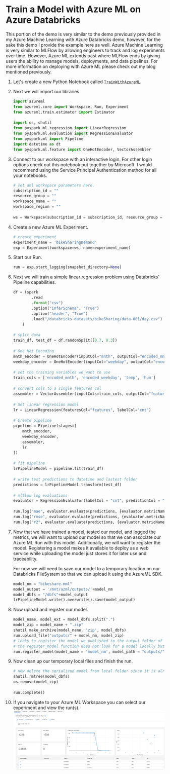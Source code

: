 # Train a Model with Azure ML on Azure Databricks

This portion of the demo is very similar to the demo previously provided in my Azure Machine Learning with Azure Databricks demo, however, for the sake this demo I provide the example here as well. Azure Machine Learning is very similar to MLFlow by allowing engineers to track and log experiments over time. However, Azure ML extends past where MLFlow ends by giving users the ability to manage models, deployments, and data pipelines. For more information on deploying with Azure ML please check out my blog mentioned previously.  

1. Let's create a new Python Notebook called [`TrainWithAzureML`](../Code/02_TrainWithAzureML.py). 

1. Next we will import our libraries. 
    ```python
    import azureml
    from azureml.core import Workspace, Run, Experiment
    from azureml.train.estimator import Estimator

    import os, shutil
    from pyspark.ml.regression import LinearRegression
    from pyspark.ml.evaluation import RegressionEvaluator
    from pyspark.ml import Pipeline
    import datetime as dt
    from pyspark.ml.feature import OneHotEncoder, VectorAssembler
    ```

1. Connect to our workspace with an interactive login. For other login options check out this notebook put together by Microsoft. I would recommend using the Service Principal Authentication method for all your notebooks.  
    ```python
    # set aml workspace parameters here. 
    subscription_id = ""
    resource_group = ""
    workspace_name = ""
    workspace_region = ""

    ws = Workspace(subscription_id = subscription_id, resource_group = resource_group, workspace_name = workspace_name)
    ```

1. Create a new Azure ML Experiment.  
    ```python
    # create experiment
    experiment_name = 'bikeSharingDemand'
    exp = Experiment(workspace=ws, name=experiment_name)
    ```

1. Start our Run. 
    ```python
    run = exp.start_logging(snapshot_directory=None)
    ```

1. Next we will train a simple linear regression problem using Databricks' Pipeline capabilities. 
    ```python
    df = (spark
            .read
            .format("csv")
            .option("inferSchema", "True")
            .option("header", "True")
            .load("/databricks-datasets/bikeSharing/data-001/day.csv")
        )

    # split data
    train_df, test_df = df.randomSplit([0.7, 0.3])

    # One Hot Encoding
    mnth_encoder = OneHotEncoder(inputCol="mnth", outputCol="encoded_mnth")
    weekday_encoder = OneHotEncoder(inputCol="weekday", outputCol="encoded_weekday")

    # set the training variables we want to use
    train_cols = ['encoded_mnth', 'encoded_weekday', 'temp', 'hum']

    # convert cols to a single features col
    assembler = VectorAssembler(inputCols=train_cols, outputCol="features")

    # Set linear regression model
    lr = LinearRegression(featuresCol="features", labelCol="cnt")

    # Create pipeline
    pipeline = Pipeline(stages=[
        mnth_encoder,
        weekday_encoder,
        assembler,
        lr
    ])

    # fit pipeline
    lrPipelineModel = pipeline.fit(train_df)

    # write test predictions to datetime and lastest folder
    predictions = lrPipelineModel.transform(test_df)

    # mlflow log evaluations
    evaluator = RegressionEvaluator(labelCol = "cnt", predictionCol = "prediction")

    run.log("mae", evaluator.evaluate(predictions, {evaluator.metricName: "mae"}))
    run.log("rmse", evaluator.evaluate(predictions, {evaluator.metricName: "rmse"}))
    run.log("r2", evaluator.evaluate(predictions, {evaluator.metricName: "r2"}))
    ```

1. Now that we have trained a model, tested our model, and logged the metrics, we will want to upload our model so that we can associate our Azure ML Run with this model. Additionally, we will want to register the model. Registering a model makes it available to deploy as a web service while uploading the model just stores it for later use and traceability.  

    For now we will need to save our model to a temporary location on our Databricks FileSystem so that we can upload it using the AzureML SDK.     

    ```python
    model_nm = "bikeshare.mml"
    model_output = '/mnt/azml/outputs/'+model_nm
    model_dbfs = "/dbfs"+model_output
    lrPipelineModel.write().overwrite().save(model_output)
    ```

1. Now upload and register our model. 
    ```python
    model_name, model_ext = model_dbfs.split(".")
    model_zip = model_name + ".zip"
    shutil.make_archive(model_name, 'zip', model_dbfs)
    run.upload_file("outputs/" + model_nm, model_zip)
    # looks to register the model we published to the output folder of our workspace
    # the register_model function does not look for a model locally but the model in the cloud
    run.register_model(model_name = 'model_nm', model_path = "outputs/" + model_nm)
    ```

1. Now clean up our temporary local files and finish the run. 
    ```python
    # now delete the serialized model from local folder since it is already uploaded to run history 
    shutil.rmtree(model_dbfs)
    os.remove(model_zip)

    run.complete()
    ```

1. If you navigate to your Azure ML Workspace you can select our experiment and view the run(s).   
    ![](imgs/AzMLExps.png)
